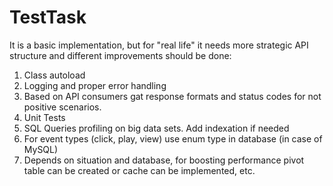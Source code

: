 # TestTask
It is a basic implementation, but for "real life" it needs more strategic API structure and different improvements should be done:

1. Class autoload
2. Logging and proper error handling
3. Based on API consumers gat response formats and status codes for not positive scenarios.
4. Unit Tests
5. SQL Queries profiling on big data sets. Add indexation if needed
6. For event types (click, play, view) use enum type in database (in case of MySQL)
7. Depends on situation and database, for boosting performance pivot table can be created or cache can be implemented, etc.

